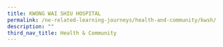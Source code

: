 ```yaml
---
title: KWONG WAI SHIU HOSPITAL
permalink: /ne-related-learning-journeys/health-and-community/kwsh/
description: ""
third_nav_title: Health & Community
---
```

